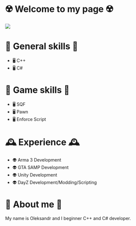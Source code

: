 # ☢️ Welcome to my page ☢️
![](https://imgur.com/gtzr6vq.png)

# 🥋 General skills 🥋

- 🖥️ С++
- 🖥️ C#

#

# 🥋 Game skills 🥋

- 🖥️ SQF
- 🖥️ Pawn
- 🖥️ Enforce Script

# 🕰️ Experience 🕰️

- 👽 Arma 3 Development
- 👽 GTA SAMP Development
- 👽 Unity Development
- 👽 DayZ Development/Modding/Scripting

# 👀 About me 👀

My name is Oleksandr and I beginner C++ and C# developer.
